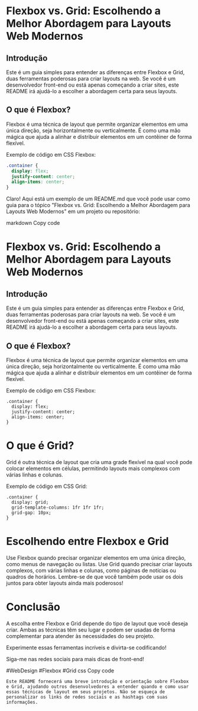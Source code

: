 # Flexbox vs. Grid: Escolhendo a Melhor Abordagem para Layouts Web Modernos

## Introdução

Este é um guia simples para entender as diferenças entre Flexbox e Grid, duas ferramentas poderosas para criar layouts na web. Se você é um desenvolvedor front-end ou está apenas começando a criar sites, este README irá ajudá-lo a escolher a abordagem certa para seus layouts.

## O que é Flexbox?

Flexbox é uma técnica de layout que permite organizar elementos em uma única direção, seja horizontalmente ou verticalmente. É como uma mão mágica que ajuda a alinhar e distribuir elementos em um contêiner de forma flexível.

Exemplo de código em CSS Flexbox:
```css
.container {
  display: flex;
  justify-content: center;
  align-items: center;
}
```

Claro! Aqui está um exemplo de um README.md que você pode usar como guia para o tópico "Flexbox vs. Grid: Escolhendo a Melhor Abordagem para Layouts Web Modernos" em um projeto ou repositório:

markdown
Copy code
# Flexbox vs. Grid: Escolhendo a Melhor Abordagem para Layouts Web Modernos

## Introdução

Este é um guia simples para entender as diferenças entre Flexbox e Grid, duas ferramentas poderosas para criar layouts na web. Se você é um desenvolvedor front-end ou está apenas começando a criar sites, este README irá ajudá-lo a escolher a abordagem certa para seus layouts.

## O que é Flexbox?

Flexbox é uma técnica de layout que permite organizar elementos em uma única direção, seja horizontalmente ou verticalmente. É como uma mão mágica que ajuda a alinhar e distribuir elementos em um contêiner de forma flexível.

Exemplo de código em CSS Flexbox:

```
.container {
  display: flex;
  justify-content: center;
  align-items: center;
}
```
# O que é Grid?
Grid é outra técnica de layout que cria uma grade flexível na qual você pode colocar elementos em células, permitindo layouts mais complexos com várias linhas e colunas.

Exemplo de código em CSS Grid:

```
.container {
  display: grid;
  grid-template-columns: 1fr 1fr 1fr;
  grid-gap: 10px;
}
```
# Escolhendo entre Flexbox e Grid

Use Flexbox quando precisar organizar elementos em uma única direção, como menus de navegação ou listas.
Use Grid quando precisar criar layouts complexos, com várias linhas e colunas, como páginas de notícias ou quadros de horários.
Lembre-se de que você também pode usar os dois juntos para obter layouts ainda mais poderosos!

# Conclusão

A escolha entre Flexbox e Grid depende do tipo de layout que você deseja criar. Ambas as técnicas têm seu lugar e podem ser usadas de forma complementar para atender às necessidades do seu projeto.

Experimente essas ferramentas incríveis e divirta-se codificando!

Siga-me nas redes sociais para mais dicas de front-end!


#WebDesign
#Flexbox
#Grid
css
Copy code

```
Este README fornecerá uma breve introdução e orientação sobre Flexbox e Grid, ajudando outros desenvolvedores a entender quando e como usar essas técnicas de layout em seus projetos. Não se esqueça de personalizar os links de redes sociais e as hashtags com suas informações.
```
